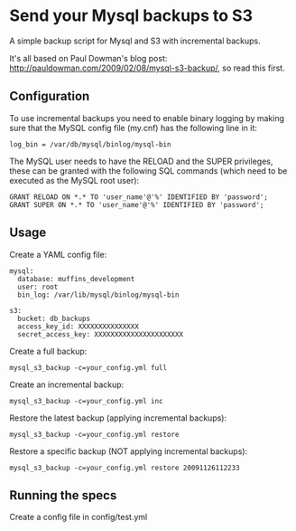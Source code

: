 # Send your Mysql backups to S3
A simple backup script for Mysql and S3 with incremental backups.

It's all based on Paul Dowman's blog post: http://pauldowman.com/2009/02/08/mysql-s3-backup/, so read this first.

## Configuration

To use incremental backups you need to enable binary logging by making sure that the MySQL config file (my.cnf) has the following line in it:

    log_bin = /var/db/mysql/binlog/mysql-bin

The MySQL user needs to have the RELOAD and the SUPER privileges, these can be granted with the following SQL commands (which need to be executed as the MySQL root user):

    GRANT RELOAD ON *.* TO 'user_name'@'%' IDENTIFIED BY 'password';
    GRANT SUPER ON *.* TO 'user_name'@'%' IDENTIFIED BY 'password';

## Usage

Create a YAML config file:

    mysql:
      database: muffins_development
      user: root
      bin_log: /var/lib/mysql/binlog/mysql-bin
    
    s3:
      bucket: db_backups
      access_key_id: XXXXXXXXXXXXXXX
      secret_access_key: XXXXXXXXXXXXXXXXXXXXXX
    

Create a full backup:

    mysql_s3_backup -c=your_config.yml full

Create an incremental backup:

    mysql_s3_backup -c=your_config.yml inc

Restore the latest backup (applying incremental backups):

    mysql_s3_backup -c=your_config.yml restore

Restore a specific backup (NOT applying incremental backups):

    mysql_s3_backup -c=your_config.yml restore 20091126112233

## Running the specs

Create a config file in config/test.yml
